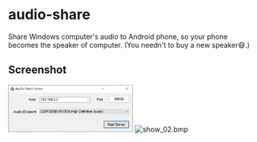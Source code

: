 # audio-share

Share Windows computer's audio to Android phone, so your phone becomes the speaker of computer. (You needn't to buy a new speaker😄.)

## Screenshot

<img src="/docs/img/show_01.bmp" width="50%" alt="show_01.bmp">

<img src="/docs/img/show_02.bmp" width="50%" alt="show_02.bmp">
